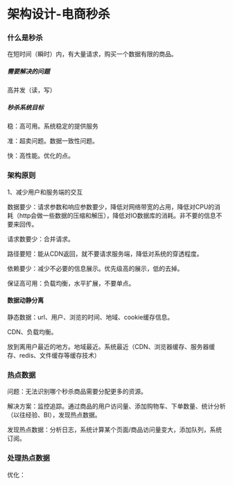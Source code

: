 # 架构设计-电商秒杀

### 什么是秒杀

在短时间（瞬时）内，有大量请求，购买一个数据有限的商品。

##### 需要解决的问题

高并发（读，写）

##### 秒杀系统目标

稳：高可用。系统稳定的提供服务

准：超卖问题。数据一致性问题。

快：高性能。优化的点。

### 架构原则

1、减少用户和服务端的交互

数据要少：请求参数和响应参数要少，降低对网络带宽的占用，降低对CPU的消耗（http会做一些数据的压缩和解压），降低对IO数据库的消耗。非不要的信息不要来回传。

请求数要少：合并请求。

路径要短：能从CDN返回，就不要请求服务端，降低对系统的穿透程度。

依赖要少：减少不必要的信息展示。优先级高的展示，低的去掉。

保证高可用：负载均衡，水平扩展，不要单点。

#### 数据动静分离

静态数据：url、用户、浏览的时间、地域、cookie缓存信息。

CDN、负载均衡。

放到离用户最近的地方。地域最近。系统最近（CDN、浏览器缓存、服务器缓存、redis、文件缓存等缓存技术）

### 热点数据

问题：无法识别哪个秒杀商品需要分配更多的资源。

解决方案：监控追踪。通过商品的用户访问量、添加购物车、下单数量、统计分析（以往经验、BI），发现热点数据。

发现热点数据：分析日志，系统计算某个页面/商品访问量变大，添加队列，系统订阅。

### 处理热点数据

优化：
